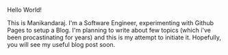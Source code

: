 Hello World!

This is Manikandaraj. I'm a Software Engineer, experimenting with Github Pages to setup a Blog. I'm planning to write about few topics (which i've been procastinating for years) and this is my attempt to initiate it. Hopefully, you will see my useful blog post soon.
